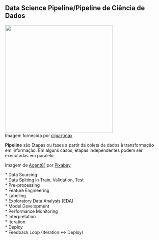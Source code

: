 <h2>Data Science Pipeline/Pipeline de Ciência de Dados </h2>
<p>
<img src=".\clipart1968644.png" width=350><br>
Imagem fornecida por <a href="https://www.clipartmax.com/download/m2i8b1N4G6A0Z5d3_water-pipeline-icon-water-supply/">clipartmax</a>
</p>
<p><strong>Pipeline</strong> são Etapas ou fases a partir da coleta de dados à transformação em informação. Em alguns casos, etapas independentes podem ser executadas em paralelo.</p>

<p>
Imagem de <a href="https://pixabay.com/pt/users/agent81-101489/?utm_source=link-attribution&amp;utm_medium=referral&amp;utm_campaign=image&amp;utm_content=5114147">Agent81</a> por <a href="https://pixabay.com/pt/?utm_source=link-attribution&amp;utm_medium=referral&amp;utm_campaign=image&amp;utm_content=5114147">Pixabay</a>
</p>

<p>
* Data Sourcing<br>
* Data Spliting in Train, Validation, Test<br>
* Pre-processing<br>
* Feature Engineering<br>
* Labeling<br>
* Exploratory Data Analysis (EDA)<br>
* Model Development<br>
* Performance Monitoring<br>
* Interpretation<br>
* Iteration<br>
* Deploy<br>
* Feedback Loop (Iteration <-> Deploy)
</p>
